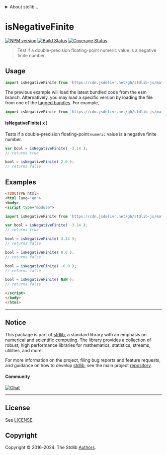 <!--

@license Apache-2.0

Copyright (c) 2022 The Stdlib Authors.

Licensed under the Apache License, Version 2.0 (the "License");
you may not use this file except in compliance with the License.
You may obtain a copy of the License at

   http://www.apache.org/licenses/LICENSE-2.0

Unless required by applicable law or agreed to in writing, software
distributed under the License is distributed on an "AS IS" BASIS,
WITHOUT WARRANTIES OR CONDITIONS OF ANY KIND, either express or implied.
See the License for the specific language governing permissions and
limitations under the License.

-->


<details>
  <summary>
    About stdlib...
  </summary>
  <p>We believe in a future in which the web is a preferred environment for numerical computation. To help realize this future, we've built stdlib. stdlib is a standard library, with an emphasis on numerical and scientific computation, written in JavaScript (and C) for execution in browsers and in Node.js.</p>
  <p>The library is fully decomposable, being architected in such a way that you can swap out and mix and match APIs and functionality to cater to your exact preferences and use cases.</p>
  <p>When you use stdlib, you can be absolutely certain that you are using the most thorough, rigorous, well-written, studied, documented, tested, measured, and high-quality code out there.</p>
  <p>To join us in bringing numerical computing to the web, get started by checking us out on <a href="https://github.com/stdlib-js/stdlib">GitHub</a>, and please consider <a href="https://opencollective.com/stdlib">financially supporting stdlib</a>. We greatly appreciate your continued support!</p>
</details>

# isNegativeFinite

[![NPM version][npm-image]][npm-url] [![Build Status][test-image]][test-url] [![Coverage Status][coverage-image]][coverage-url] <!-- [![dependencies][dependencies-image]][dependencies-url] -->

> Test if a double-precision floating-point numeric value is a negative finite number.



<section class="usage">

## Usage

```javascript
import isNegativeFinite from 'https://cdn.jsdelivr.net/gh/stdlib-js/math-base-assert-is-negative-finite@esm/index.mjs';
```
The previous example will load the latest bundled code from the esm branch. Alternatively, you may load a specific version by loading the file from one of the [tagged bundles](https://github.com/stdlib-js/math-base-assert-is-negative-finite/tags). For example,

```javascript
import isNegativeFinite from 'https://cdn.jsdelivr.net/gh/stdlib-js/math-base-assert-is-negative-finite@v0.2.1-esm/index.mjs';
```

#### isNegativeFinite( x )

Tests if a double-precision floating-point `numeric` value is a negative finite number.

```javascript
var bool = isNegativeFinite( -3.14 );
// returns true

bool = isNegativeFinite( 2.0 );
// returns false
```

</section>

<!-- /.usage -->

<section class="notes">

</section>

<!-- /.notes -->

<section class="examples">

## Examples

<!-- eslint no-undef: "error" -->

```html
<!DOCTYPE html>
<html lang="en">
<body>
<script type="module">

import isNegativeFinite from 'https://cdn.jsdelivr.net/gh/stdlib-js/math-base-assert-is-negative-finite@esm/index.mjs';

var bool = isNegativeFinite( -3.14 );
// returns true

bool = isNegativeFinite( 3.14 );
// returns false

bool = isNegativeFinite( 0.0 );
// returns false

bool = isNegativeFinite( -0.0 );
// returns false

bool = isNegativeFinite( NaN );
// returns false

</script>
</body>
</html>
```

</section>

<!-- /.examples -->

<!-- Section for related `stdlib` packages. Do not manually edit this section, as it is automatically populated. -->

<section class="related">

</section>

<!-- /.related -->

<!-- Section for all links. Make sure to keep an empty line after the `section` element and another before the `/section` close. -->


<section class="main-repo" >

* * *

## Notice

This package is part of [stdlib][stdlib], a standard library with an emphasis on numerical and scientific computing. The library provides a collection of robust, high performance libraries for mathematics, statistics, streams, utilities, and more.

For more information on the project, filing bug reports and feature requests, and guidance on how to develop [stdlib][stdlib], see the main project [repository][stdlib].

#### Community

[![Chat][chat-image]][chat-url]

---

## License

See [LICENSE][stdlib-license].


## Copyright

Copyright &copy; 2016-2024. The Stdlib [Authors][stdlib-authors].

</section>

<!-- /.stdlib -->

<!-- Section for all links. Make sure to keep an empty line after the `section` element and another before the `/section` close. -->

<section class="links">

[npm-image]: http://img.shields.io/npm/v/@stdlib/math-base-assert-is-negative-finite.svg
[npm-url]: https://npmjs.org/package/@stdlib/math-base-assert-is-negative-finite

[test-image]: https://github.com/stdlib-js/math-base-assert-is-negative-finite/actions/workflows/test.yml/badge.svg?branch=v0.2.1
[test-url]: https://github.com/stdlib-js/math-base-assert-is-negative-finite/actions/workflows/test.yml?query=branch:v0.2.1

[coverage-image]: https://img.shields.io/codecov/c/github/stdlib-js/math-base-assert-is-negative-finite/main.svg
[coverage-url]: https://codecov.io/github/stdlib-js/math-base-assert-is-negative-finite?branch=main

<!--

[dependencies-image]: https://img.shields.io/david/stdlib-js/math-base-assert-is-negative-finite.svg
[dependencies-url]: https://david-dm.org/stdlib-js/math-base-assert-is-negative-finite/main

-->

[chat-image]: https://img.shields.io/gitter/room/stdlib-js/stdlib.svg
[chat-url]: https://app.gitter.im/#/room/#stdlib-js_stdlib:gitter.im

[stdlib]: https://github.com/stdlib-js/stdlib

[stdlib-authors]: https://github.com/stdlib-js/stdlib/graphs/contributors

[umd]: https://github.com/umdjs/umd
[es-module]: https://developer.mozilla.org/en-US/docs/Web/JavaScript/Guide/Modules

[deno-url]: https://github.com/stdlib-js/math-base-assert-is-negative-finite/tree/deno
[deno-readme]: https://github.com/stdlib-js/math-base-assert-is-negative-finite/blob/deno/README.md
[umd-url]: https://github.com/stdlib-js/math-base-assert-is-negative-finite/tree/umd
[umd-readme]: https://github.com/stdlib-js/math-base-assert-is-negative-finite/blob/umd/README.md
[esm-url]: https://github.com/stdlib-js/math-base-assert-is-negative-finite/tree/esm
[esm-readme]: https://github.com/stdlib-js/math-base-assert-is-negative-finite/blob/esm/README.md
[branches-url]: https://github.com/stdlib-js/math-base-assert-is-negative-finite/blob/main/branches.md

[stdlib-license]: https://raw.githubusercontent.com/stdlib-js/math-base-assert-is-negative-finite/main/LICENSE

<!-- <related-links> -->

<!-- </related-links> -->

</section>

<!-- /.links -->
